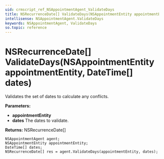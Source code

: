 ```yaml
---
uid: crmscript_ref_NSAppointmentAgent_ValidateDays
title: NSRecurrenceDate[] ValidateDays(NSAppointmentEntity appointmentEntity, DateTime[] dates)
intellisense: NSAppointmentAgent.ValidateDays
keywords: NSAppointmentAgent, ValidateDays
so.topic: reference
---
```


# NSRecurrenceDate[] ValidateDays(NSAppointmentEntity appointmentEntity, DateTime[] dates)

Validates the set of dates to calculate any conflicts.

**Parameters:**
 - **appointmentEntity** 
 - **dates** The dates to validate.

**Returns:** NSRecurrenceDate[]

```crmscript
NSAppointmentAgent agent;
NSAppointmentEntity appointmentEntity;
DateTime[] dates;
NSRecurrenceDate[] res = agent.ValidateDays(appointmentEntity, dates);
```

